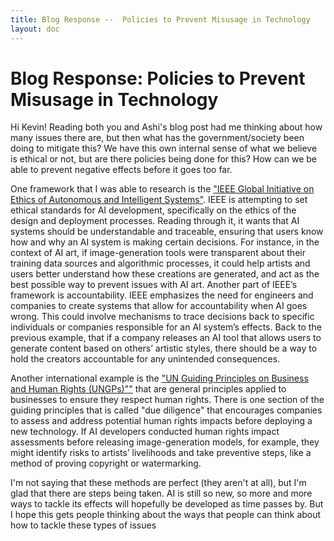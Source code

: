 ```yaml
---
title: Blog Response --  Policies to Prevent Misusage in Technology
layout: doc
---
```


# Blog Response: Policies to Prevent Misusage in Technology
Hi Kevin! Reading both you and Ashi's blog post had me thinking about how many issues there are, but then what has the government/society been doing to mitigate this? We have this own internal sense of what we believe is ethical or not, but are there policies being done for this? How can we be able to prevent negative effects before it goes too far.


One framework that I was able to research is the ["IEEE Global Initiative on Ethics of Autonomous and Intelligent Systems"](https://standards.ieee.org/industry-connections/activities/ieee-global-initiative/). IEEE is attempting  to set ethical standards for AI development, specifically on the ethics of the design and deployment processes. Reading through it, it wants that AI systems should be understandable and traceable, ensuring that users know how and why an AI system is making certain decisions. For instance, in the context of AI art, if image-generation tools were transparent about their training data sources and algorithmic processes, it could help artists and users better understand how these creations are generated, and act as the best possible way to prevent issues with AI art. Another part of IEEE’s framework is accountability. IEEE emphasizes the need for engineers and companies to create systems that allow for accountability when AI goes wrong. This could involve mechanisms to trace decisions back to specific individuals or companies responsible for an AI system’s effects. Back to the previous example, that if a company releases an AI tool that allows users to generate content based on others’ artistic styles, there should be a way to hold the creators accountable for any unintended consequences.

Another international example is the ["UN Guiding Principles on Business and Human Rights (UNGPs)""](https://www.ohchr.org/documents/publications/guidingprinciplesbusinesshr_en.pdf) that are general principles applied to businesses to ensure they respect human rights. There is one section of the guiding principles that is called "due diligence" that encourages companies to assess and address potential human rights impacts before deploying a new technology. If AI developers conducted human rights impact assessments before releasing image-generation models, for example, they might identify risks to artists’ livelihoods and take preventive steps, like a method of proving copyright or watermarking.

I'm not saying that these methods are perfect (they aren't at all), but I'm glad that there are steps being taken. AI is still so new, so more and more ways to tackle its effects will hopefully be developed as time passes by. But I hope this gets people thinking about the ways that people can think about how to tackle these types of issues 